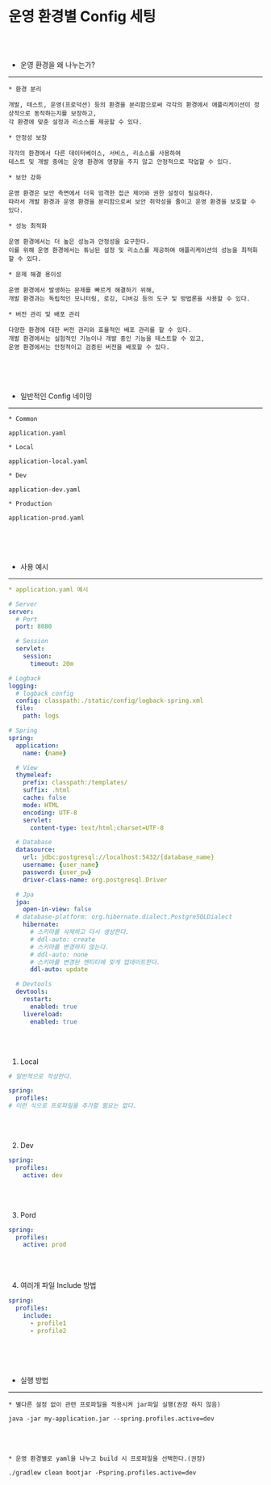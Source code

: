 # 운영 환경별 Config 세팅

<br /><br />

* 운영 환경을 왜 나누는가?
---

```
* 환경 분리

개발, 테스트, 운영(프로덕션) 등의 환경을 분리함으로써 각각의 환경에서 애플리케이션이 정상적으로 동작하는지를 보장하고,
각 환경에 맞춘 설정과 리소스를 제공할 수 있다.
```
```
* 안정성 보장

각각의 환경에서 다른 데이터베이스, 서비스, 리소스를 사용하여
테스트 및 개발 중에는 운영 환경에 영향을 주지 않고 안정적으로 작업할 수 있다.
```
```
* 보안 강화

운영 환경은 보안 측면에서 더욱 엄격한 접근 제어와 권한 설정이 필요하다.
따라서 개발 환경과 운영 환경을 분리함으로써 보안 취약성을 줄이고 운영 환경을 보호할 수 있다.
```
```
* 성능 최적화

운영 환경에서는 더 높은 성능과 안정성을 요구한다.
이를 위해 운영 환경에서는 튜닝된 설정 및 리소스를 제공하여 애플리케이션의 성능을 최적화할 수 있다.
```
```
* 문제 해결 용이성

운영 환경에서 발생하는 문제를 빠르게 해결하기 위해,
개발 환경과는 독립적인 모니터링, 로깅, 디버깅 등의 도구 및 방법론을 사용할 수 있다.
```
```
* 버전 관리 및 배포 관리

다양한 환경에 대한 버전 관리와 효율적인 배포 관리를 할 수 있다.
개발 환경에서는 실험적인 기능이나 개발 중인 기능을 테스트할 수 있고,
운영 환경에서는 안정적이고 검증된 버전을 배포할 수 있다.
```

<br /><br /><br />

* 일반적인 Config 네이밍
---

```
* Common

application.yaml
```
```
* Local

application-local.yaml
```
```
* Dev

application-dev.yaml
```
```
* Production

application-prod.yaml
```

<br /><br /><br />

* 사용 예시
---

```yaml
* application.yaml 예시

# Server
server:
  # Port
  port: 8080

  # Session
  servlet:
    session:
      timeout: 20m

# Logback
logging:
  # logback config
  config: classpath:./static/config/logback-spring.xml
  file:
    path: logs

# Spring
spring:
  application:
    name: {name}

  # View
  thymeleaf:
    prefix: classpath:/templates/
    suffix: .html
    cache: false
    mode: HTML
    encoding: UTF-8
    servlet:
      content-type: text/html;charset=UTF-8

  # Database
  datasource:
    url: jdbc:postgresql://localhost:5432/{database_name}
    username: {user_name}
    password: {user_pw}
    driver-class-name: org.postgresql.Driver

  # Jpa
  jpa:
    open-in-view: false
  # database-platform: org.hibernate.dialect.PostgreSQLDialect
    hibernate:
      # 스키마를 삭제하고 다시 생성한다.
      # ddl-auto: create
      # 스키마를 변경하지 않는다.
      # ddl-auto: none
      # 스키마를 변경된 엔티티에 맞게 업데이트한다.
      ddl-auto: update

  # Devtools
  devtools:
    restart:
      enabled: true
    livereload:
      enabled: true
```

<br /><br />

1. Local
```yaml
# 일반적으로 작성한다.

spring:
  profiles:
# 이런 식으로 프로파일을 추가할 필요는 없다.
```

<br /><br />

2. Dev
```yaml
spring:
  profiles:
    active: dev
```

<br /><br />

3. Pord
```yaml
spring:
  profiles:
    active: prod
```

<br /><br />

4. 여러개 파일 Include 방법
```yaml
spring:
  profiles:
    include:
      - profile1
      - profile2
```
<br /><br /><br />

* 실행 방법
---

```
* 별다른 설정 없이 관련 프로파일을 적용시켜 jar파일 실행(권장 하지 않음) 

java -jar my-application.jar --spring.profiles.active=dev
```

<br /><br />

```
* 운영 환경별로 yaml을 나누고 build 시 프로파일을 선택한다.(권장)

./gradlew clean bootjar -Pspring.profiles.active=dev
```
